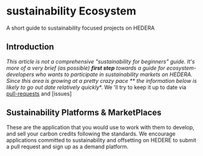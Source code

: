 # sustainability Ecosystem
A short guide to sustainability focused projects on HEDERA

## Introduction
*This article is not a comprehensive "sustainability for beginners" guide. It's more of a very brief (as possible) **first step** towards a guide for ecosystem-developers who wants to participate in sustainability
markets on HEDERA. Since this area is growing at a pretty crazy pace ** the information below is likely to go out date relatively quickly**. We 'll try to keep it up to date via [pull-requests](https://github.com/dubgeis/SustainabilityEcosystem/pulls)
and [issues]

## Sustainability Platforms & MarketPlaces
These are the application that you would use to work with them to develop, and sell your carbon credits following the standards. We encourage applications committed to sustainability and offsetting on HEDERE to 
submit a pull request and sign up as a demand platform.
